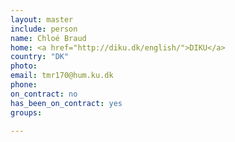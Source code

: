 ```yaml
---
layout: master
include: person
name: Chloé Braud
home: <a href="http://diku.dk/english/">DIKU</a>
country: "DK"
photo:
email: tmr170@hum.ku.dk
phone:
on_contract: no
has_been_on_contract: yes
groups:

---
```

